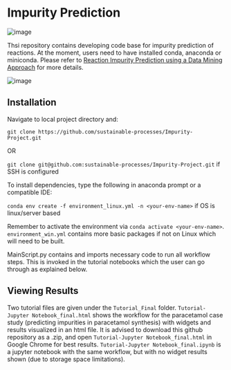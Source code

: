 # Impurity Prediction

![image](https://user-images.githubusercontent.com/45038622/228475249-bfd596ac-26aa-4003-89c5-12cacda9a7bc.png)


Thsi repository contains developing code base for impurity prediction of reactions. At the moment, users need to have installed conda, anaconda or miniconda. Please refer to [Reaction Impurity Prediction using a Data Mining Approach](https://doi.org/10.1002/cmtd.202200062) for more details.

![image](https://user-images.githubusercontent.com/45038622/228474130-a4f942c1-41fb-4860-800b-fd05779b9cf2.png)



## Installation

Navigate to local project directory and:

`git clone https://github.com/sustainable-processes/Impurity-Project.git` 

OR

`git clone git@github.com:sustainable-processes/Impurity-Project.git` if SSH is configured

To install dependencies, type the following in anaconda prompt or a compatible IDE:

`conda env create -f environment_linux.yml -n <your-env-name>` if OS is linux/server based

Remember to activate the environment via `conda activate <your-env-name>`. `environment_win.yml` contains more basic packages if not on Linux which will need to be built.

MainScript.py contains and imports necessary code to run all workflow steps. This is invoked in the tutorial notebooks which the user can go through as explained below.

## Viewing Results

Two tutorial files are given under the `Tutorial_Final` folder. `Tutorial-Jupyter Notebook_final.html` shows the workflow for the paracetamol case study (predicting impurities in paracetamol synthesis) with widgets and results visualized in an html file. It is advised to download this github repository as a .zip, and open `Tutorial-Jupyter Notebook_final.html` in Google Chrome for best results. `Tutorial-Jupyter Notebook_final.ipynb` is a jupyter notebook with the same workflow, but with no widget results shown (due to storage space limitations).
